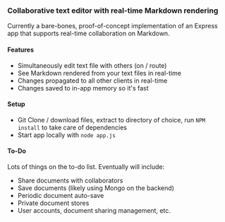 ### Collaborative text editor with real-time Markdown rendering ###

Currently a bare-bones, proof-of-concept implementation of an Express app that
supports real-time collaboration on Markdown.

#### Features ####
* Simultaneously edit text file with others (on / route)
* See Markdown rendered from your text files in real-time
* Changes propagated to all other clients in real-time  
* Changes saved to in-app memory so it's fast

#### Setup ####
* Git Clone / download files, extract to directory of choice, run `NPM install`
to take care of dependencies
* Start app locally with `node app.js`

#### To-Do ####
Lots of things on the to-do list. Eventually will include:
* Share documents with collaborators
* Save documents (likely using Mongo on the backend)
* Periodic document auto-save
* Private document stores
* User accounts, document sharing management, etc.
